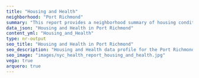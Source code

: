 ```yaml
---
title: "Housing and Health"
neighborhood: "Port Richmond"
summary: "This report provides a neighborhood summary of housing conditions and related health outcomes. It also describes population characteristics that can increase vulnerability to housing hazards."
data_json: "Housing and Health in Port Richmond"
content_yml: "Housing_and_Health"
type: nr-output
seo_title: "Housing and Health in Port Richmond"
seo_description: "Housing and Health data profile for the Port Richmond neighborhood of NYC."
seo_image: "images/nyc_health_report_housing_and_health.jpg"
vega: true
arquero: true
---
```

